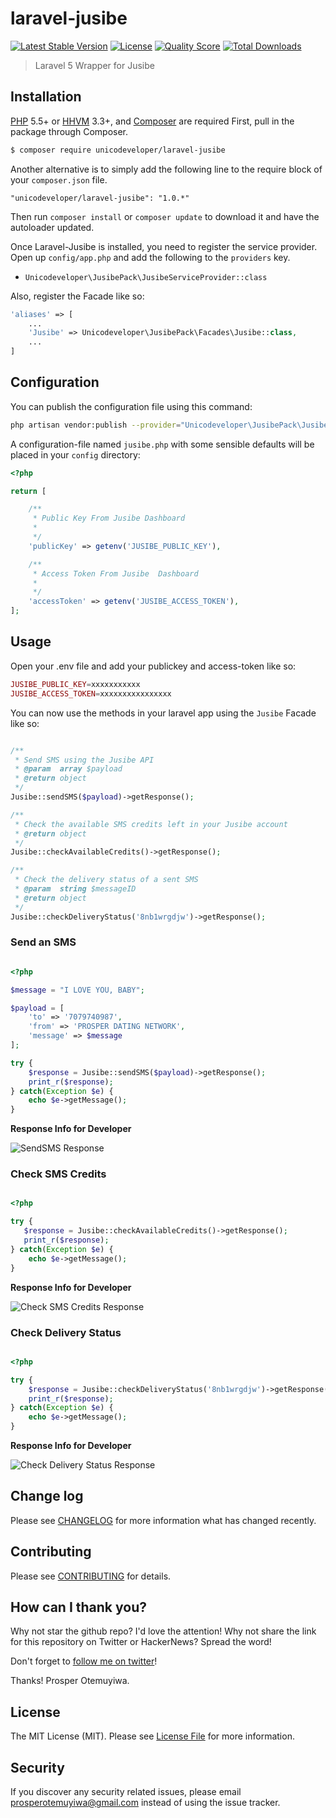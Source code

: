# laravel-jusibe

[![Latest Stable Version](https://poser.pugx.org/unicodeveloper/laravel-jusibe/v/stable.svg)](https://packagist.org/packages/unicodeveloper/laravel-jusibe)
[![License](https://poser.pugx.org/unicodeveloper/laravel-jusibe/license.svg)](LICENSE.md)
[![Quality Score](https://img.shields.io/scrutinizer/g/unicodeveloper/laravel-jusibe.svg?style=flat-square)](https://scrutinizer-ci.com/g/unicodeveloper/laravel-jusibe)
[![Total Downloads](https://img.shields.io/packagist/dt/unicodeveloper/laravel-jusibe.svg?style=flat-square)](https://packagist.org/packages/unicodeveloper/laravel-jusibe)

> Laravel 5 Wrapper for Jusibe

## Installation

[PHP](https://php.net) 5.5+ or [HHVM](http://hhvm.com) 3.3+, and [Composer](https://getcomposer.org) are required
First, pull in the package through Composer.

``` bash
$ composer require unicodeveloper/laravel-jusibe
```

Another alternative is to simply add the following line to the require block of your `composer.json` file.

```
"unicodeveloper/laravel-jusibe": "1.0.*"
```

Then run `composer install` or `composer update` to download it and have the autoloader updated.

Once Laravel-Jusibe is installed, you need to register the service provider. Open up `config/app.php` and add the following to the `providers` key.

* `Unicodeveloper\JusibePack\JusibeServiceProvider::class`

Also, register the Facade like so:

```php
'aliases' => [
    ...
    'Jusibe' => Unicodeveloper\JusibePack\Facades\Jusibe::class,
    ...
]
```

## Configuration

You can publish the configuration file using this command:

```bash
php artisan vendor:publish --provider="Unicodeveloper\JusibePack\JusibeServiceProvider"
```

A configuration-file named `jusibe.php` with some sensible defaults will be placed in your `config` directory:

```php
<?php

return [

    /**
     * Public Key From Jusibe Dashboard
     *
     */
    'publicKey' => getenv('JUSIBE_PUBLIC_KEY'),

    /**
     * Access Token From Jusibe  Dashboard
     *
     */
    'accessToken' => getenv('JUSIBE_ACCESS_TOKEN'),
];
```

## Usage

Open your .env file and add your publickey and access-token like so:

```php
JUSIBE_PUBLIC_KEY=xxxxxxxxxxx
JUSIBE_ACCESS_TOKEN=xxxxxxxxxxxxxxxx
```

You can now use the methods in your laravel app using the `Jusibe` Facade like so:

```php

/**
 * Send SMS using the Jusibe API
 * @param  array $payload
 * @return object
 */
Jusibe::sendSMS($payload)->getResponse();

/**
 * Check the available SMS credits left in your Jusibe account
 * @return object
 */
Jusibe::checkAvailableCredits()->getResponse();

/**
 * Check the delivery status of a sent SMS
 * @param  string $messageID
 * @return object
 */
Jusibe::checkDeliveryStatus('8nb1wrgdjw')->getResponse();
```

### Send an SMS

```php

<?php

$message = "I LOVE YOU, BABY";

$payload = [
    'to' => '7079740987',
    'from' => 'PROSPER DATING NETWORK',
    'message' => $message
];

try {
    $response = Jusibe::sendSMS($payload)->getResponse();
    print_r($response);
} catch(Exception $e) {
    echo $e->getMessage();
}

```

**Response Info for Developer**

![SendSMS Response](https://cloud.githubusercontent.com/assets/2946769/14465033/451179c4-00c9-11e6-881e-bcc92665fa7c.png)

### Check SMS Credits

```php

<?php

try {
   $response = Jusibe::checkAvailableCredits()->getResponse();
   print_r($response);
} catch(Exception $e) {
    echo $e->getMessage();
}

```

**Response Info for Developer**

![Check SMS Credits Response](https://cloud.githubusercontent.com/assets/2946769/14465412/d15361f8-00ca-11e6-8145-7cb8cd2b46d0.png)

### Check Delivery Status

```php

<?php

try {
    $response = Jusibe::checkDeliveryStatus('8nb1wrgdjw')->getResponse();
    print_r($response);
} catch(Exception $e) {
    echo $e->getMessage();
}

```

**Response Info for Developer**

![Check Delivery Status Response](https://cloud.githubusercontent.com/assets/2946769/14465686/bb61e3d2-00cb-11e6-9164-ec73665408f3.png)

## Change log

Please see [CHANGELOG](CHANGELOG.md) for more information what has changed recently.

## Contributing

Please see [CONTRIBUTING](CONTRIBUTING.md) for details.

## How can I thank you?

Why not star the github repo? I'd love the attention! Why not share the link for this repository on Twitter or HackerNews? Spread the word!

Don't forget to [follow me on twitter](https://twitter.com/unicodeveloper)!

Thanks!
Prosper Otemuyiwa.

## License

The MIT License (MIT). Please see [License File](LICENSE.md) for more information.

## Security

If you discover any security related issues, please email [prosperotemuyiwa@gmail.com](prosperotemuyiwa@gmail.com) instead of using the issue tracker.
